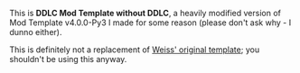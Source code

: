 This is **DDLC Mod Template without DDLC**, a heavily modified version of Mod Template v4.0.0-Py3 I made for some reason (please don't ask why - I dunno either).

This is definitely not a replacement of [Weiss' original template](https://github.com/GanstaKingofSA/DDLCModTemplate2.0); you shouldn't be using this anyway.